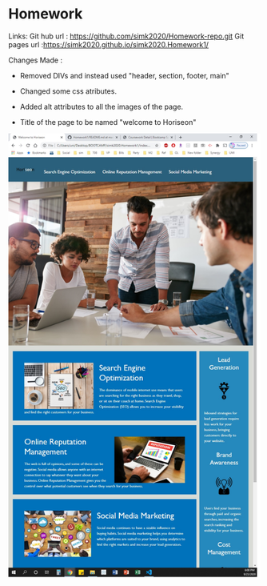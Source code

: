# Homework

Links: 
Git hub url : https://github.com/simk2020/Homework-repo.git
Git pages url :https://simk2020.github.io/simk2020.Homework1/


Changes Made : 

- Removed DIVs and instead used "header, section, footer, main"

- Changed some css atributes.

- Added alt attributes to all the images of the page.

- Title of the page to be named "welcome to Horiseon"


![demonstration](./assets/demo.jpg)
